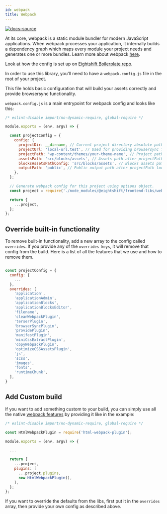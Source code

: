 ```yaml
---
id: webpack
title: Webpack
---
```


[![docs-source](https://img.shields.io/badge/source-eigthshift--boilerplate-red?style=for-the-badge&logo=wordpress&labelColor=2a2a2a)](https://github.com/infinum/eightshift-boilerplate/blob/develop/webpack.config.js)

At its core, webpack is a static module bundler for modern JavaScript applications. When webpack processes your application, it internally builds a dependency graph which maps every module your project needs and generates one or more bundles. Learn more about webpack [here](https://webpack.js.org/concepts/).

Look at how the config is set up on [Eightshift Boilerplate repo](https://github.com/infinum/eightshift-boilerplate/blob/develop/webpack.config.js).

In order to use this library, you'll need to have a `webpack.config.js` file in the root of your project.

This file holds basic configuration that will build your assets correctly and provide browsersync functionality.

`webpack.config.js` is a main entrypoint for webpack config and looks like this:

```js
/* eslint-disable import/no-dynamic-require, global-require */

module.exports = (env, argv) => {

  const projectConfig = {
    config: {
      projectDir: __dirname, // Current project directory absolute path.
      projectUrl: 'local-url.test', // Used for providing browsersync functionality.
      projectPath: 'wp-content/themes/your-theme-name', // Project path relative to project root.
      assetsPath: 'src/blocks/assets', // Assets path after projectPath location. (add this key only to override the default value.)
      blocksAssetsPathConfig: 'src/blocks/assets', // Blocks assets path after projectPath location. (add this key only to override the default value.)
      outputPath: 'public', // Public output path after projectPath location. (add this key only to override the default value.)
    },
  };

  // Generate webpack config for this project using options object.
  const project = require('./node_modules/@eightshift/frontend-libs/webpack')(argv.mode, projectConfig);

  return {
    ...project,
  };
};
```

## Override built-in functionality

To remove built-in functionality, add a new array to the config called `overrides`.
If you provide any of the `overrides keys`, it will remove that config from the build.
Here is a list of all the features that we use and how to remove them.

```js

const projectConfig = {
  config: {
    ...
  },
  overrides: [
    'application',
    'applicationAdmin',
    'applicationBlocks',
    'applicationBlocksEditor',
    'filename',
    'cleanWebpackPlugin',
    'terserPlugin',
    'browserSyncPlugin',
    'providePlugin',
    'manifestPlugin',
    'miniCssExtractPlugin',
    'copyWebpackPlugin',
    'optimizeCSSAssetsPlugin',
    'js',
    'scss',
    'images',
    'fonts',
    'runtimeChunk',
  ],
}
```

## Add Custom build

If you want to add something custom to your build, you can simply use all the native [webpack features](https://webpack.js.org/guides/) by providing it like in the example:

```js
/* eslint-disable import/no-dynamic-require, global-require */

const HtmlWebpackPlugin = require('html-webpack-plugin');

module.exports = (env, argv) => {

  ...

  return {
    ...project,
    plugins: [
      ...project.plugins,
      new HtmlWebpackPlugin(),
    ],
  };
};
```

If you want to override the defaults from the libs, first put it in the `overrides` array, then provide your own config as described above.
